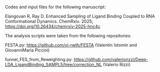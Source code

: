 Codes and input files for the following manuscript:

Elangovan R, Ray D. Enhanced Sampling of Ligand Binding Coupled to RNA Conformational Dynamics. ChemRxiv. 2025; https://doi.org/10.26434/chemrxiv-2025-hnc4c  

The analysis scripts were taken from the following repositories:

FESTA.py: https://github.com/vi-rwth/FESTA (Valentin Istomin and GiovanniMaria Piccini)

funnel_FES_from_Reweighting.py: https://github.com/valeriorizzi/Deep-LDA_LigandBinding_SAMPL5/tree/correction_NL (Valerio Rizzi)
